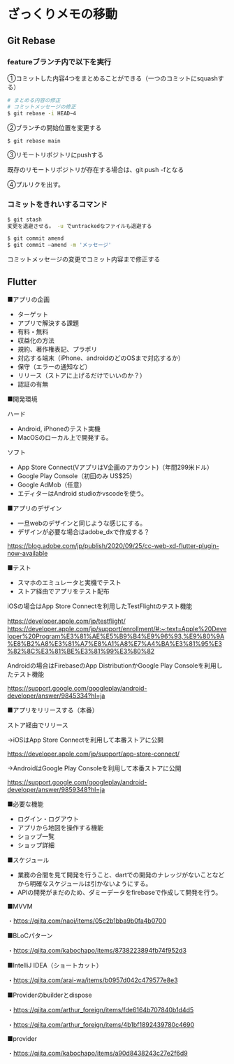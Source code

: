 # ざっくりメモの移動

## Git Rebase

### featureブランチ内で以下を実行

①コミットした内容4つをまとめることができる（一つのコミットにsquashする）

```bash
# まとめる内容の修正
# コミットメッセージの修正
$ git rebase -i HEAD~4
```

②ブランチの開始位置を変更する

```bash
$ git rebase main
```

③リモートリポジトリにpushする

既存のリモートリポジトリが存在する場合は、git push -fとなる

④プルリクを出す。

### コミットをきれいするコマンド

```bash
$ git stash
変更を退避させる。 -u でuntrackedなファイルも退避する
```

```bash
$ git commit amend
$ git commit —amend -m 'メッセージ'
```

コミットメッセージの変更でコミット内容まで修正する

## Flutter

■アプリの企画

- ターゲット
- アプリで解決する課題
- 有料・無料
- 収益化の方法
- 規約、著作権表記、プラポリ
- 対応する端末（iPhone、androidのどのOSまで対応するか）
- 保守（エラーの通知など）
- リリース（ストアに上げるだけでいいのか？）
- 認証の有無

■開発環境

ハード

- Android, iPhoneのテスト実機
- MacOSのローカル上で開発する。

ソフト

- App Store Connect(VアプリはV企画のアカウント)（年間299米ドル）
- Google Play Console（初回のみ US$25）
- Google AdMob（任意）
- エディターはAndroid studioかvscodeを使う。

■アプリのデザイン

- 一旦webのデザインと同じような感じにする。
- デザインが必要な場合はadobe_dxで作成する？

https://blog.adobe.com/jp/publish/2020/09/25/cc-web-xd-flutter-plugin-now-available

■テスト

- スマホのエミュレータと実機でテスト
- ストア経由でアプリをテスト配布

iOSの場合はApp Store Connectを利用したTestFlightのテスト機能

https://developer.apple.com/jp/testflight/
　　https://developer.apple.com/jp/support/enrollment/#:~:text=Apple%20Developer%20Program%E3%81%AE%E5%B9%B4%E9%96%93,%E9%80%9A%E8%B2%A8%E3%81%A7%E8%A1%A8%E7%A4%BA%E3%81%95%E3%82%8C%E3%81%BE%E3%81%99%E3%80%82
  
Androidの場合はFirebaseのApp DistributionかGoogle Play Consoleを利用したテスト機能

https://support.google.com/googleplay/android-developer/answer/9845334?hl=ja

■アプリをリリースする（本番）

ストア経由でリリース

→iOSはApp Store Connectを利用して本番ストアに公開

https://developer.apple.com/jp/support/app-store-connect/
  
→AndroidはGoogle Play Consoleを利用して本番ストアに公開

https://support.google.com/googleplay/android-developer/answer/9859348?hl=ja

■必要な機能

- ログイン・ログアウト
- アプリから地図を操作する機能
- ショップ一覧
- ショップ詳細

■スケジュール

- 業務の合間を見て開発を行うこと、dartでの開発のナレッジがないことなどから明確なスケジュールは引かないようにする。
- APIの開発がまだのため、ダミーデータをfirebaseで作成して開発を行う。

■MVVM

・https://qiita.com/naoi/items/05c2b1bba9b0fa4b0700

■BLoCパターン

・https://qiita.com/kabochapo/items/8738223894fb74f952d3

■IntelliJ IDEA（ショートカット）

・https://qiita.com/arai-wa/items/b0957d042c479577e8e3

■Providerのbuilderとdispose

・https://qiita.com/arthur_foreign/items/fde6164b707840b1d4d5

・https://qiita.com/arthur_foreign/items/4b1bf1892439780c4690

■provider

・https://qiita.com/kabochapo/items/a90d8438243c27e2f6d9
